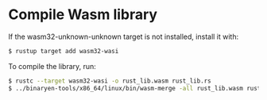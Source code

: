 # Compile Wasm library

If the wasm32-unknown-unknown target is not installed, install it with:

```bash
$ rustup target add wasm32-wasi
```

To compile the library, run:

```bash
$ rustc --target wasm32-wasi -o rust_lib.wasm rust_lib.rs
$ ../binaryen-tools/x86_64/linux/bin/wasm-merge -all rust_lib.wasm rust_lib lib.wat lib -o lib.wasm
```
